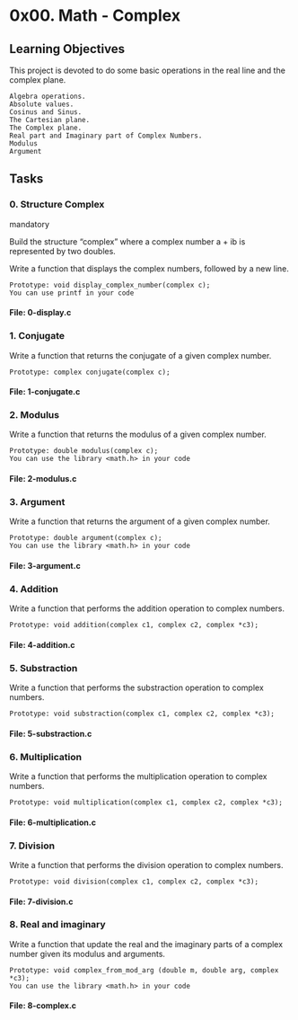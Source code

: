 # 0x00. Math - Complex
## Learning Objectives

This project is devoted to do some basic operations in the real line and the complex plane.

    Algebra operations.
    Absolute values.
    Cosinus and Sinus.
    The Cartesian plane.
    The Complex plane.
    Real part and Imaginary part of Complex Numbers.
    Modulus
    Argument
## Tasks

### 0. Structure Complex
mandatory

Build the structure “complex” where a complex number a + ib is represented by two doubles.

Write a function that displays the complex numbers, followed by a new line.

    Prototype: void display_complex_number(complex c);
    You can use printf in your code
#### File: 0-display.c

### 1. Conjugate
Write a function that returns the conjugate of a given complex number.

    Prototype: complex conjugate(complex c);
#### File: 1-conjugate.c

### 2. Modulus
Write a function that returns the modulus of a given complex number.

    Prototype: double modulus(complex c);
    You can use the library <math.h> in your code
#### File: 2-modulus.c
### 3. Argument
Write a function that returns the argument of a given complex number.

    Prototype: double argument(complex c);
    You can use the library <math.h> in your code
#### File: 3-argument.c

### 4. Addition
Write a function that performs the addition operation to complex numbers.

    Prototype: void addition(complex c1, complex c2, complex *c3);
#### File: 4-addition.c


### 5. Substraction
Write a function that performs the substraction operation to complex numbers.

    Prototype: void substraction(complex c1, complex c2, complex *c3);

#### File: 5-substraction.c

### 6. Multiplication
Write a function that performs the multiplication operation to complex numbers.

    Prototype: void multiplication(complex c1, complex c2, complex *c3);
#### File: 6-multiplication.c

### 7. Division
Write a function that performs the division operation to complex numbers.

    Prototype: void division(complex c1, complex c2, complex *c3);
#### File: 7-division.c

### 8. Real and imaginary
Write a function that update the real and the imaginary parts of a complex number given its modulus and arguments.

    Prototype: void complex_from_mod_arg (double m, double arg, complex *c3);
    You can use the library <math.h> in your code
#### File: 8-complex.c

